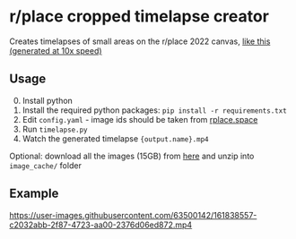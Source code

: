 # r/place cropped timelapse creator

Creates timelapses of small areas on the r/place 2022 canvas, [like this (generated at 10x speed)](https://raw.githubusercontent.com/Carsmaniac/rplace-cropped-timelapse-creator/main/web-serials-timelapse.mp4)

## Usage
0. Install python
1. Install the required python packages: `pip install -r requirements.txt`
2. Edit `config.yaml` - image ids should be taken from [rplace.space](https://rplace.space/combined/)
3. Run `timelapse.py`
4. Watch the generated timelapse `{output.name}.mp4`

Optional: download all the images (15GB) from [here](https://rplace.space/combined.zip) and unzip into `image_cache/` folder

## Example
https://user-images.githubusercontent.com/63500142/161838557-c2032abb-2f87-4723-aa00-2376d06ed872.mp4

